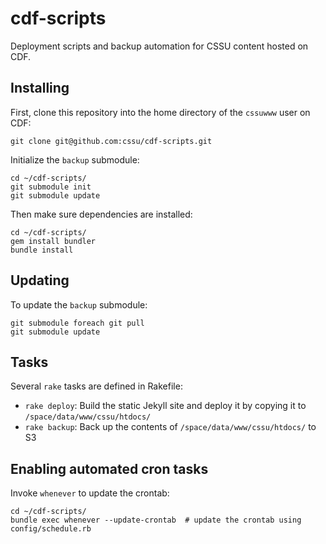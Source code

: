 cdf-scripts
===========

Deployment scripts and backup automation for CSSU content hosted on CDF.

## Installing

First, clone this repository into the home directory of the `cssuwww` user on CDF:

    git clone git@github.com:cssu/cdf-scripts.git

Initialize the `backup` submodule:

    cd ~/cdf-scripts/
    git submodule init
    git submodule update

Then make sure dependencies are installed:

    cd ~/cdf-scripts/
    gem install bundler
    bundle install

## Updating

To update the `backup` submodule:

    git submodule foreach git pull
    git submodule update

## Tasks

Several `rake` tasks are defined in Rakefile:

- `rake deploy`: Build the static Jekyll site and deploy it by copying it to `/space/data/www/cssu/htdocs/`
- `rake backup`: Back up the contents of `/space/data/www/cssu/htdocs/` to S3

## Enabling automated cron tasks

Invoke `whenever` to update the crontab:

    cd ~/cdf-scripts/
    bundle exec whenever --update-crontab  # update the crontab using config/schedule.rb
